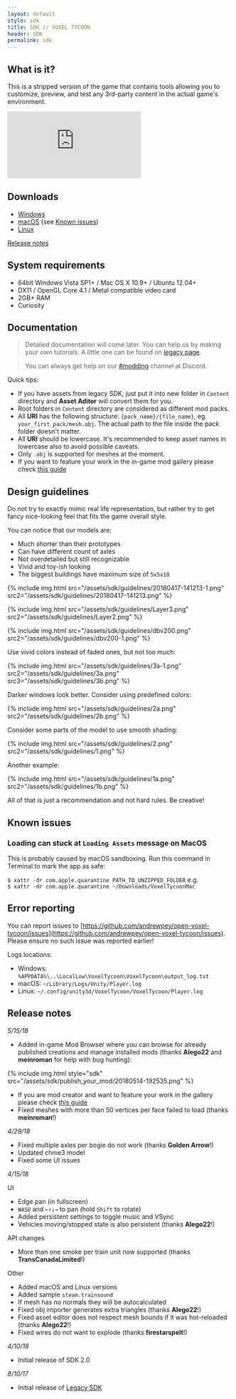```yaml
---
layout: default
style: sdk
title: SDK // VOXEL TYCOON
header: SDK
permalink: sdk
---
```


## What is it?

This is a stripped version of the game that contains tools allowing you to customize, preview, and test any 3rd-party content in the actual game's environment.

<iframe class="widget-youtube" src="https://www.youtube.com/embed/txoYrQ88GzM" frameborder="0" allowfullscreen></iframe>

## Downloads

* [Windows](https://github.com/andrewpey/vtland/releases/download/test/VoxelTycoon.zip)
* [macOS](https://github.com/andrewpey/vtland/releases/download/test/VoxelTycoonMac.zip) (see [Known issues](#known-issues))
* [Linux](https://github.com/andrewpey/vtland/releases/download/test/VoxelTycoonLinux.zip)

[Release notes](#release-notes)

## System requirements

* 64bit Windows Vista SP1+ / Mac OS X 10.9+ / Ubuntu 12.04+
* DX11 / OpenGL Core 4.1 / Metal compatible video card
* 2GB+ RAM
* Curiosity

## Documentation

> Detailed documentation will come later. You can help us by making your own tutorials. A little one can be found on [legacy page](/sdk_legacy).

> You can always get help on our [#modding](https://discord.gg/dXBmWRr) channel at Discord.

Quick tips:

* If you have assets from legacy SDK, just put it into new folder in `Content` directory and **Asset Aditor** will convert them for you.
* Root folders in `Content` directory are considered as different mod packs.
* All **URI** has the following structure: `{pack_name}/{file_name}`, eg. `your_first_pack/mesh.obj`. The actual path to the file inside the pack folder doesn't matter.
* All **URI** should be lowercase. It's recommended to keep asset names in lowercase also to avoid possible caveats.
* Only `.obj` is supported for meshes at the moment.
* If you want to feature your work in the in-game mod gallery please check [this guide](/publish_your_mod)

## Design guidelines

Do not try to exactly mimic real life representation, but rather try to get fancy nice-looking feel that fits the game overall style.

You can notice that our models are:

* Much shorter than their prototypes
* Can have different count of axles
* Not overdetailed but still recognizable
* Vivid and toy-ish looking
* The biggest buildings have maximum size of `5x5x10`

{% include img.html src="/assets/sdk/guidelines/20180417-141213-1.png"
src2="/assets/sdk/guidelines/20180417-141213.png" %}

{% include img.html src="/assets/sdk/guidelines/Layer3.png"
src2="/assets/sdk/guidelines/Layer2.png" %}

{% include img.html src="/assets/sdk/guidelines/dbv200.png"
src2="/assets/sdk/guidelines/dbv200-1.png" %}

Use vivid colors instead of faded ones, but not too much:

{% include img.html src="/assets/sdk/guidelines/3a-1.png" src2="/assets/sdk/guidelines/3a.png" src3="/assets/sdk/guidelines/3b.png" %}

Darker windows look better. Consider using predefined colors:

{% include img.html src="/assets/sdk/guidelines/2a.png"
src2="/assets/sdk/guidelines/2b.png" %}

Consider some parts of the model to use smooth shading:

{% include img.html src="/assets/sdk/guidelines/2.png"
src2="/assets/sdk/guidelines/1.png" %}

Another example:

{% include img.html src="/assets/sdk/guidelines/1a.png"
src2="/assets/sdk/guidelines/1b.png" %}

All of that is just a recommendation and not hard rules. Be creative!

## Known issues

### Loading can stuck at `Loading Assets` message on MacOS

This is probably caused by macOS sandboxing. Run this command in Terminal to mark the app as safe:

`$ xattr -dr com.apple.quarantine PATH_TO_UNZIPPED_FOLDER` e.g.<br/>
`$ xattr -dr com.apple.quarantine ~/Downloads/VoxelTycoonMac`

## Error reporting

You can report issues to [https://github.com/andrewpey/open-voxel-tycoon/issues](https://github.com/andrewpey/open-voxel-tycoon/issues). Please ensure no such issue was reported earlier!

Logs locations:

* Windows: `%APPDATA%\..\LocalLow\VoxelTycoon\VoxelTycoon\output_log.txt`
* macOS:	`~/Library/Logs/Unity/Player.log`
* Linux:	`~/.config/unity3d/VoxelTycoon/VoxelTycoon/Player.log`

## Release notes

*5/15/18*

* Added in-game Mod Browser where you can browse for already published creations and manage installed mods (thanks **Alego22** and **meinroman** for help with bug hunting):

{% include img.html style="sdk" src="/assets/sdk/publish_your_mod/20180514-192535.png" %}

* If you are mod creator and want to feature your work in the gallery please check [this guide](/publish_your_mod)
* Fixed meshes with more than 50 vertices per face failed to load (thanks **meinroman**!)

*4/29/18*

* Fixed multiple axles per bogie do not work (thanks **Golden Arrow**!)
* Updated chme3 model
* Fixed some UI issues

*4/15/18*

UI

* Edge pan (in fullscreen)
* `WASD` and `←↑↓→` to pan (hold `Shift` to rotate)
* Added persistent settings to toggle music and VSync
* Vehicles moving/stopped state is also persistent (thanks **Alego22**!)

API changes

* More than one smoke per train unit now supported (thanks **TransCanadaLimited**!)

Other

* Added macOS and Linux versions
* Added sample `steam.trainsound`
* If mesh has no normals they will be autocalculated
* Fixed obj importer generates extra triangles (thanks **Alego22**!)
* Fixed asset editor does not respect mesh bounds if it was hot-reloaded (thanks **Alego22**!)
* Fixed wires do not want to explode (thanks **firestarspelt**!)

*4/10/18*

* Initial release of SDK 2.0

*8/10/17*

* Initial release of [Legacy SDK](/sdk_legacy)
